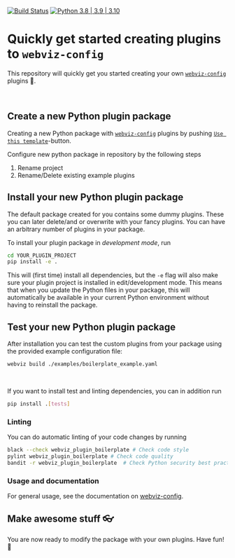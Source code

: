 [![Build Status](https://github.com/equinor/webviz-plugin-boilerplate/workflows/webviz-plugin-boilerplate/badge.svg)](https://github.com/equinor/webviz-plugin-boilerplate/actions?query=branch%3Amaster)
[![Python 3.8 | 3.9 | 3.10](https://img.shields.io/badge/python-3.8%20%7C%203.9%20%7C%203.10-blue.svg)](https://www.python.org/)

# Quickly get started creating plugins to `webviz-config`

This repository will quickly get you started creating your own [`webviz-config`](https://github.com/equinor/webviz-config) plugins :rocket:.

<br/>

## Create a new Python plugin package

Creating a new Python package with [`webviz-config`](https://github.com/equinor/webviz-config) plugins by pushing [`Use this template`](https://docs.github.com/en/repositories/creating-and-managing-repositories/creating-a-repository-from-a-template)-button.

Configure new python package in repository by the following steps

1. Rename project
2. Rename/Delete existing example plugins

## Install your new Python plugin package

The default package created for you contains some dummy plugins. These you can later delete/and or overwrite with your fancy plugins. You can have an arbitrary number of plugins in your package.

To install your plugin package in _development mode_, run

```bash
cd YOUR_PLUGIN_PROJECT
pip install -e .
```

This will (first time) install all dependencies, but the `-e` flag will also make sure your plugin project is installed in edit/development mode. This means that when you update the Python files in your package, this will automatically be available in your current Python environment without having to reinstall the package.

## Test your new Python plugin package

After installation you can test the custom plugins from your package using the provided example configuration file:

```bash
webviz build ./examples/boilerplate_example.yaml
```

<br/>

If you want to install test and linting dependencies, you can in addition run

```bash
pip install .[tests]
```

### Linting

You can do automatic linting of your code changes by running

```bash
black --check webviz_plugin_boilerplate # Check code style
pylint webviz_plugin_boilerplate # Check code quality
bandit -r webviz_plugin_boilerplate  # Check Python security best practice
```

### Usage and documentation

For general usage, see the documentation on
[webviz-config](https://github.com/equinor/webviz-config).

## Make awesome stuff :eyeglasses:

You are now ready to modify the package with your own plugins. Have fun! :cake:
